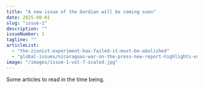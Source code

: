 ```yaml
---
title: "A new issue of the Gordian will be coming soon"
date: 2025-08-01
slug: "issue-1"
description: ""
issueNumber: 1
tagline: ""
articleList:
  - "the-zionist-experiment-has-failed-it-must-be-abolished"
  - "global-issues/nicaraguas-war-on-the-press-new-report-highlights-escalating-repression"
image: "/images/issue-1-vol-7-scaled.jpg"
---
```


Some articles to read in the time being. 